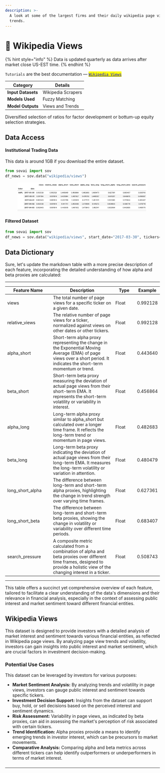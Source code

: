 ```yaml
---
description: >-
  A look at some of the largest firms and their daily wikipedia page views and
  trends.
---
```


# 🏁 Wikipedia Views

{% hint style="info" %}
Data is updated quarterly as data arrives after market close US-EST time.
{% endhint %}

`Tutorials` are the best documentation — [<mark style="color:blue;">`Wikipedia Views`</mark>](https://colab.research.google.com/github/sovai-research/sovai-public/blob/main/notebooks/datasets/Wikipedia.ipynb)

<table data-column-title-hidden data-view="cards"><thead><tr><th>Category</th><th>Details</th></tr></thead><tbody><tr><td><strong>Input Datasets</strong></td><td>Wikipedia Scrapers</td></tr><tr><td><strong>Models Used</strong></td><td>Fuzzy Matching</td></tr><tr><td><strong>Model Outputs</strong></td><td>Views and Trends</td></tr></tbody></table>

Diversified selection of ratios for factor development or bottum-up equity selection strategies.

## Data Access

#### Institutional Trading Data

This data is around 1GB if you download the entire dataset.

```python
from sovai import sov
df_news = sov.data("wikipedia/views")
```

<figure><img src="../../.gitbook/assets/image (30).png" alt=""><figcaption></figcaption></figure>

#### Filtered Dataset

```python
from sovai import sov
df_news = sov.data("wikipedia/views", start_date="2017-03-30", tickers=["MSFT","TSLA"])
```

## Data Dictionary

Sure, let's update the markdown table with a more precise description of each feature, incorporating the detailed understanding of how alpha and beta proxies are calculated:

***

<table><thead><tr><th width="176">Feature Name</th><th width="371">Description</th><th width="95">Type</th><th>Example</th></tr></thead><tbody><tr><td>views</td><td>The total number of page views for a specific ticker on a given date.</td><td>Float</td><td>0.992128</td></tr><tr><td>relative_views</td><td>The relative number of page views for a ticker, normalized against views on other dates or other tickers.</td><td>Float</td><td>0.992128</td></tr><tr><td>alpha_short</td><td>Short-term alpha proxy representing the change in the Exponential Moving Average (EMA) of page views over a short period. It indicates the short-term momentum or trend.</td><td>Float</td><td>0.443640</td></tr><tr><td>beta_short</td><td>Short-term beta proxy measuring the deviation of actual page views from their short-term EMA. It represents the short-term volatility or variability in interest.</td><td>Float</td><td>0.456864</td></tr><tr><td>alpha_long</td><td>Long-term alpha proxy similar to alpha_short but calculated over a longer time frame. It reflects the long-term trend or momentum in page views.</td><td>Float</td><td>0.482683</td></tr><tr><td>beta_long</td><td>Long-term beta proxy indicating the deviation of actual page views from their long-term EMA. It measures the long-term volatility or variation in attention.</td><td>Float</td><td>0.480479</td></tr><tr><td>long_short_alpha</td><td>The difference between long-term and short-term alpha proxies, highlighting the change in trend strength over varying time frames.</td><td>Float</td><td>0.627361</td></tr><tr><td>long_short_beta</td><td>The difference between long-term and short-term beta proxies, showing the change in volatility or variability over different time periods.</td><td>Float</td><td>0.683407</td></tr><tr><td>search_pressure</td><td>A composite metric calculated from a combination of alpha and beta proxies over different time frames, designed to provide a holistic view of the changing interest in a ticker.</td><td>Float</td><td>0.508743</td></tr></tbody></table>

***

This table offers a succinct yet comprehensive overview of each feature, tailored to facilitate a clear understanding of the data's dimensions and their relevance in financial analysis, especially in the context of assessing public interest and market sentiment toward different financial entities.

## Wikipedia Views

This dataset is designed to provide investors with a detailed analysis of market interest and sentiment towards various financial entities, as reflected in Wikipedia page views. By analyzing page view trends and volatility, investors can gain insights into public interest and market sentiment, which are crucial factors in investment decision-making.

### Potential Use Cases

This dataset can be leveraged by investors for various purposes:

* **Market Sentiment Analysis:** By analyzing trends and volatility in page views, investors can gauge public interest and sentiment towards specific tickers.
* **Investment Decision Support:** Insights from the dataset can support buy, hold, or sell decisions based on the perceived interest and sentiment dynamics.
* **Risk Assessment:** Variability in page views, as indicated by beta proxies, can aid in assessing the market's perception of risk associated with certain tickers.
* **Trend Identification:** Alpha proxies provide a means to identify emerging trends in investor interest, which can be precursors to market movements.
* **Comparative Analysis:** Comparing alpha and beta metrics across different tickers can help identify outperformers or underperformers in terms of market interest.

###

***

